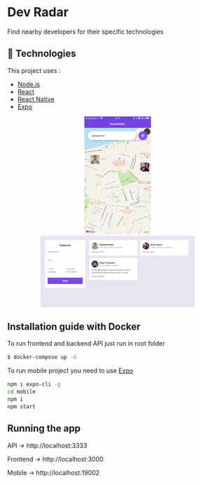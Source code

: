 # Dev Radar

Find nearby developers for their specific technologies

## :rocket: Technologies

This project uses :

- [Node.js](https://nodejs.org/en/)
- [React](https://reactjs.org)
- [React Native](https://facebook.github.io/react-native/)
- [Expo](https://expo.io/)

<p align="center">
  <img alt="Mobile" src=".github/app.png" width="30%">
  <img alt="Frontend" src=".github/frontEnd.png" width="70%">
</p>


## Installation guide with Docker
To run frontend and backend API just run in root folder
```bash
$ docker-compose up -d
```

To run mobile project you need to use [Expo](https://expo.io/)

```bash
npm i expo-cli -g 
cd mobile
npm i
npm start
``` 
## Running the app

API -> http://localhost:3333

Frontend -> http://localhost:3000

Mobile -> http://localhost:19002
